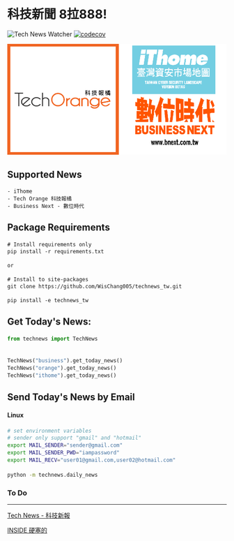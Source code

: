 # 科技新聞 8拉888!

![Tech News Watcher](https://github.com/WisChang005/technews_tw/workflows/Tech%20News%20Watcher/badge.svg)
[![codecov](https://codecov.io/gh/WisChang005/technews_tw/branch/master/graph/badge.svg)](https://codecov.io/gh/WisChang005/technews_tw)

![news intor](imgs/intor.png)

## Supported News
```
- iThome
- Tech Orange 科技報橘
- Business Next - 數位時代
```

## Package Requirements
```
# Install requirements only
pip install -r requirements.txt

or

# Install to site-packages
git clone https://github.com/WisChang005/technews_tw.git

pip install -e technews_tw
```

## Get Today's News:
```python
from technews import TechNews


TechNews("business").get_today_news()
TechNews("orange").get_today_news()
TechNews("ithome").get_today_news()
```

## Send Today's News by Email

#### Linux
```bash
# set environment variables
# sender only support "gmail" and "hotmail"
export MAIL_SENDER="sender@gmail.com"
export MAIL_SENDER_PWD="iampassword"
export MAIL_RECV="user01@gmail.com,user02@hotmail.com"

python -m technews.daily_news
```

### To Do
------------
[Tech News - 科技新報](https://technews.tw/)

[INSIDE 硬塞的](https://www.inside.com.tw/)
